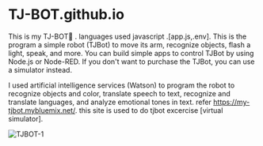 # TJ-BOT.github.io
This is my TJ-BOT🤖 . 
languages used javascript .[app.js,.env].
This is the program a simple robot (TJBot) to move its arm, recognize objects, flash a light, speak, and more.
You can build simple apps to control TJBot by using Node.js or Node-RED. 
If you don't want to purchase the TJBot, you can use a simulator instead.

I used artificial intelligence services (Watson) to program the robot to recognize objects and color, 
translate speech to text, recognize and translate languages, and analyze emotional tones in text.
refer https://my-tjbot.mybluemix.net/. this site is used to do tjbot excercise [virtual simulator].








![TJBOT-1](https://user-images.githubusercontent.com/58935531/86251869-1057c280-bbd0-11ea-8271-4f6e510c83f2.gif)
